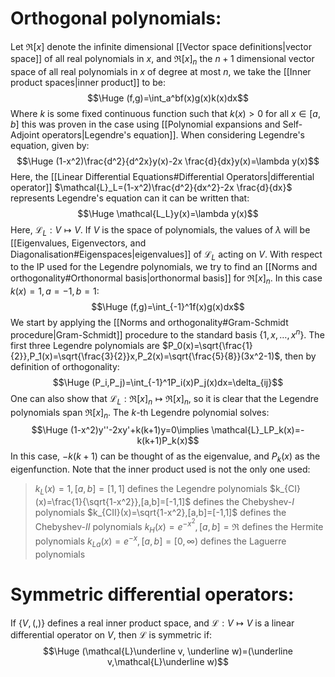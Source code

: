 
# Orthogonal polynomials:

Let $\Re[x]$ denote the infinite dimensional [[Vector space definitions|vector space]] of all real polynomials in $x$, and $\Re[x]_n$ the $n+1$ dimensional vector space of all real polynomials in $x$ of degree at most $n$, we take the [[Inner product spaces|inner product]] to be:$$\Huge (f,g)=\int_a^bf(x)g(x)k(x)dx$$Where $k$ is some fixed continuous function such that $k(x)>0$ for all $x\in[a,b]$ this was proven in the case using [[Polynomial expansions and Self-Adjoint operators|Legendre's equation]]. When considering Legendre's equation, given by:$$\Huge (1-x^2)\frac{d^2}{d^2x}y(x)-2x \frac{d}{dx}y(x)=\lambda y(x)$$Here, the [[Linear Differential Equations#Differential Operators|differential operator]] $\mathcal{L}_L=(1-x^2)\frac{d^2}{dx^2}-2x \frac{d}{dx}$ represents Legendre's equation can it can be written that:$$\Huge \mathcal{L_L}y(x)=\lambda y(x)$$Here, $\mathcal{L}_L:V\mapsto V$. If $V$ is the space of polynomials, the values of $\lambda$ will be [[Eigenvalues, Eigenvectors, and Diagonalisation#Eigenspaces|eigenvalues]] of $\mathcal{L}_L$ acting on $V$. With respect to the IP used for the Legendre polynomials, we try to find an [[Norms and orthogonality#Orthonormal basis|orthonormal basis]] for $\Re[x]_n$. In this case $k(x)=1,a=-1,b=1$:$$\Huge (f,g)=\int_{-1}^1f(x)g(x)dx$$We start by applying the [[Norms and orthogonality#Gram-Schmidt procedure|Gram-Schmidt]] procedure to the standard basis $\{1,x,\dots,x^n\}$. The first three Legendre polynomials are $P_0(x)=\sqrt{\frac{1}{2}},P_1(x)=\sqrt{\frac{3}{2}}x,P_2(x)=\sqrt{\frac{5}{8}}(3x^2-1)$, then by definition of orthogonality:$$\Huge (P_i,P_j)=\int_{-1}^1P_i(x)P_j(x)dx=\delta_{ij}$$One can also show that $\mathcal{L}_L:\Re[x]_n\mapsto\Re[x]_n$, so it is clear that the Legendre polynomials span $\Re[x]_n$. The $k$-th Legendre polynomial solves:$$\Huge (1-x^2)y''-2xy'+k(k+1)y=0\implies \mathcal{L}_LP_k(x)=-k(k+1)P_k(x)$$In this case, $-k(k+1)$ can be thought of as the eigenvalue, and $P_k(x)$ as the eigenfunction. Note that the inner product used is not the only one used:
>$k_L(x)=1,[a,b]=[1,1]$ defines the Legendre polynomials
>$k_{CI}(x)=\frac{1}{\sqrt{1-x^2}},[a,b]=[-1,1]$ defines the Chebyshev-$I$ polynomials
>$k_{CII}(x)=\sqrt{1-x^2},[a,b]=[-1,1]$ defines the Chebyshev-$II$ polynomials
>$k_H(x)=e^{-x^2},[a,b]=\Re$ defines the Hermite polynomials
>$k_{La}(x)=e^{-x},[a,b]=[0,\infty)$ defines the Laguerre polynomials

# Symmetric differential operators:

If $\{V,(,)\}$ defines a real inner product space, and $\mathcal{L}:V\mapsto V$ is a linear differential operator on $V$, then $\mathcal{L}$ is symmetric if:$$\Huge (\mathcal{L}\underline v, \underline w)=(\underline v,\mathcal{L}\underline w)$$